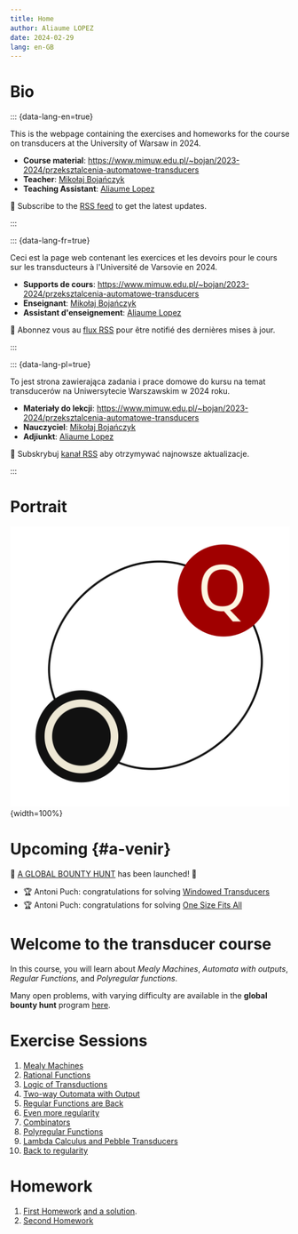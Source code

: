 ```yaml
---
title: Home
author: Aliaume LOPEZ
date: 2024-02-29
lang: en-GB
---
```


# Bio

::: {data-lang-en=true}

This is the webpage containing the exercises and homeworks for the course on
transducers at the University of Warsaw in 2024.

- **Course material**:
  <https://www.mimuw.edu.pl/~bojan/2023-2024/przeksztalcenia-automatowe-transducers>
- **Teacher**: [Mikołaj Bojańczyk](https://www.mimuw.edu.pl/~bojan/)
- **Teaching Assistant**: [Aliaume Lopez](https://www.irif.fr/~alopez/)

📡 Subscribe to the [RSS feed](./rss.xml) to get the latest updates.

:::


::: {data-lang-fr=true}

Ceci est la page web contenant les exercices et les devoirs pour
le cours sur les transducteurs à l'Université de Varsovie en 2024.

- **Supports de cours**: 
  <https://www.mimuw.edu.pl/~bojan/2023-2024/przeksztalcenia-automatowe-transducers>
- **Enseignant**: [Mikołaj Bojańczyk](https://www.mimuw.edu.pl/~bojan/)
- **Assistant d'enseignement**: [Aliaume Lopez](https://www.irif.fr/~alopez)

📡 Abonnez vous au [flux RSS](./rss.xml) pour être notifié des dernières mises à jour.

:::

::: {data-lang-pl=true}

To jest strona zawierająca zadania i prace domowe do kursu na temat transducerów
na Uniwersytecie Warszawskim w 2024 roku.

- **Materiały do lekcji**:
  <https://www.mimuw.edu.pl/~bojan/2023-2024/przeksztalcenia-automatowe-transducers>
- **Nauczyciel**: [Mikołaj Bojańczyk](https://www.mimuw.edu.pl/~bojan/)
- **Adjiunkt**: [Aliaume Lopez](https://www.irif.fr/~alopez/)

📡 Subskrybuj [kanał RSS](./rss.xml) aby otrzymywać najnowsze aktualizacje.

:::

# Portrait

![Transducer Course Logo](./static/logo/logo.svg){width=100%}


# Upcoming {#a-venir}

📢
[A GLOBAL BOUNTY HUNT](./hall-of-fame.html) has been launched!
📢

- 🏆 Antoni Puch: congratulations for solving
  [Windowed Transducers](#windowed-transducers)
- 🏆 Antoni Puch: congratulations for solving
  [One Size Fits All](#one-size-fits-all)

# Welcome to the transducer course

In this course, you will learn about *Mealy Machines*, *Automata with outputs*,
*Regular Functions*, and *Polyregular functions*.

Many open problems, with varying difficulty are available in the **global
bounty hunt** program [here](./hall-of-fame.html).


# Exercise Sessions

1. [Mealy Machines](./session-1.html)
1. [Rational Functions](./session-2.html)
1. [Logic of Transductions](./session-3.html)
1. [Two-way Outomata with Output](./session-4.html)
1. [Regular Functions are Back](./session-5.html)
1. [Even more regularity](./session-6.html)
1. [Combinators](./session-7.html)
1. [Polyregular Functions](./session-8.html)
1. [Lambda Calculus and Pebble Transducers](./session-9.html)
1. [Back to regularity](./session-10.html)

# Homework

1. [First Homework](./homework-1.html) [and a solution](./static/resources/homework-1-correction.pdf).
1. [Second Homework](./homework-2.html)
